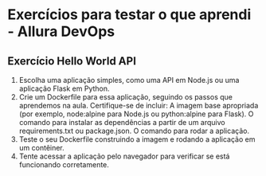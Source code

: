 # Exercícios para testar o que aprendi - Allura DevOps

## Exercício Hello World API
1. Escolha uma aplicação simples, como uma API em Node.js ou uma aplicação Flask em Python.
2. Crie um Dockerfile para essa aplicação, seguindo os passos que aprendemos na aula. Certifique-se de incluir:
    A imagem base apropriada (por exemplo, node:alpine para Node.js ou python:alpine para Flask).
    O comando para instalar as dependências a partir de um arquivo requirements.txt ou package.json.
    O comando para rodar a aplicação.
3. Teste o seu Dockerfile construindo a imagem e rodando a aplicação em um contêiner.
4. Tente acessar a aplicação pelo navegador para verificar se está funcionando corretamente.

